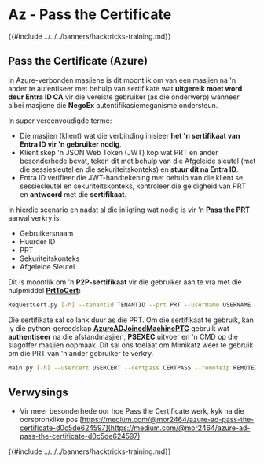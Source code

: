 # Az - Pass the Certificate

{{#include ../../../banners/hacktricks-training.md}}

## Pass the Certificate (Azure)

In Azure-verbonden masjiene is dit moontlik om van een masjien na 'n ander te autentiseer met behulp van sertifikate wat **uitgereik moet word deur Entra ID CA** vir die vereiste gebruiker (as die onderwerp) wanneer albei masjiene die **NegoEx** autentifikasiemeganisme ondersteun.

In super vereenvoudigde terme:

- Die masjien (klient) wat die verbinding inisieer **het 'n sertifikaat van Entra ID vir 'n gebruiker nodig**.
- Klient skep 'n JSON Web Token (JWT) kop wat PRT en ander besonderhede bevat, teken dit met behulp van die Afgeleide sleutel (met die sessiesleutel en die sekuriteitskonteks) en **stuur dit na Entra ID**.
- Entra ID verifieer die JWT-handtekening met behulp van die klient se sessiesleutel en sekuriteitskonteks, kontroleer die geldigheid van PRT en **antwoord** met die **sertifikaat**.

In hierdie scenario en nadat al die inligting wat nodig is vir 'n [**Pass the PRT**](az-primary-refresh-token-prt.md) aanval verkry is:

- Gebruikersnaam
- Huurder ID
- PRT
- Sekuriteitskonteks
- Afgeleide Sleutel

Dit is moontlik om 'n **P2P-sertifikaat** vir die gebruiker aan te vra met die hulpmiddel [**PrtToCert**](https://github.com/morRubin/PrtToCert)**:**
```bash
RequestCert.py [-h] --tenantId TENANTID --prt PRT --userName USERNAME --hexCtx HEXCTX --hexDerivedKey HEXDERIVEDKEY [--passPhrase PASSPHRASE]
```
Die sertifikate sal so lank duur as die PRT. Om die sertifikaat te gebruik, kan jy die python-gereedskap [**AzureADJoinedMachinePTC**](https://github.com/morRubin/AzureADJoinedMachinePTC) gebruik wat **authentiseer** na die afstandmasjien, **PSEXEC** uitvoer en 'n CMD op die slagoffer masjien oopmaak. Dit sal ons toelaat om Mimikatz weer te gebruik om die PRT van 'n ander gebruiker te verkry.
```bash
Main.py [-h] --usercert USERCERT --certpass CERTPASS --remoteip REMOTEIP
```
## Verwysings

- Vir meer besonderhede oor hoe Pass the Certificate werk, kyk na die oorspronklike pos [https://medium.com/@mor2464/azure-ad-pass-the-certificate-d0c5de624597](https://medium.com/@mor2464/azure-ad-pass-the-certificate-d0c5de624597)

{{#include ../../../banners/hacktricks-training.md}}
